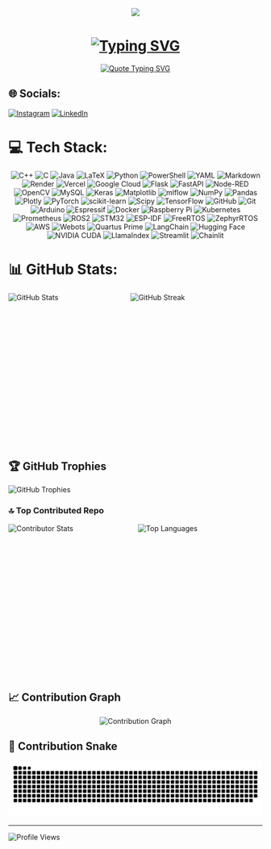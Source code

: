 <p align="center">
  <img src="https://capsule-render.vercel.app/api?type=waving&color=gradient&text=Hello!&height=100&section=header"/>
</p>

<!-- Typing SVG -->
<h1 align="center"> 
  <a href="https://git.io/typing-svg">
    <img src="https://readme-typing-svg.demolab.com?font=Fira+Code&weight=600&size=25&duration=4000&pause=1000&color=6FA4FC&center=true&vCenter=true&random=false&width=600&lines=Hi+there!+%F0%9F%91%8B;I'm+Jjateen!;I+specialize+in+Embedded+Systems+and+IoT;Robotics;VLSI+Engineering;AI+%2F+ML" alt="Typing SVG" />
  </a>
</h1>

<!-- Quote Typing SVG -->
<p align="center">
  <a href="https://git.io/typing-svg">
    <img src="https://readme-typing-svg.demolab.com?font=Fira+Code&weight=500&size=20&duration=4000&pause=10000&color=98C379&center=true&vCenter=true&width=600&lines=A+quiet+hand+in+the+art+of+making" alt="Quote Typing SVG" />
  </a>
</p>

## 🌐 Socials:
[![Instagram](https://img.shields.io/badge/Instagram-%23E4405F.svg?logo=Instagram&logoColor=white)](https://instagram.com/jjateen)  [![LinkedIn](https://img.shields.io/badge/LinkedIn-%230077B5.svg?logo=linkedin&logoColor=white)](https://linkedin.com/in/jjateen)

# 💻 Tech Stack:
<div align="center">
  
![C++](https://img.shields.io/badge/c++-%2300599C.svg?style=plastic&logo=c%2B%2B&logoColor=white) 
![C](https://img.shields.io/badge/c-%2300599C.svg?style=plastic&logo=c&logoColor=white) 
![Java](https://img.shields.io/badge/java-%23ED8B00.svg?style=plastic&logo=openjdk&logoColor=white) 
![LaTeX](https://img.shields.io/badge/latex-%23008080.svg?style=plastic&logo=latex&logoColor=white) 
![Python](https://img.shields.io/badge/python-3670A0?style=plastic&logo=python&logoColor=ffdd54) 
![PowerShell](https://img.shields.io/badge/PowerShell-%235391FE.svg?style=plastic&logo=powershell&logoColor=white) 
![YAML](https://img.shields.io/badge/yaml-%23ffffff.svg?style=plastic&logo=yaml&logoColor=151515) 
![Markdown](https://img.shields.io/badge/markdown-%23000000.svg?style=plastic&logo=markdown&logoColor=white) 
![Render](https://img.shields.io/badge/Render-%46E3B7.svg?style=plastic&logo=render&logoColor=white) 
![Vercel](https://img.shields.io/badge/vercel-%23000000.svg?style=plastic&logo=vercel&logoColor=white) 
![Google Cloud](https://img.shields.io/badge/GoogleCloud-%234285F4.svg?style=plastic&logo=google-cloud&logoColor=white) 
![Flask](https://img.shields.io/badge/flask-%23000.svg?style=plastic&logo=flask&logoColor=white) 
![FastAPI](https://img.shields.io/badge/FastAPI-005571?style=plastic&logo=fastapi) 
![Node-RED](https://img.shields.io/badge/Node--RED-%238F0000.svg?style=plastic&logo=node-red&logoColor=white) 
![OpenCV](https://img.shields.io/badge/opencv-%23white.svg?style=plastic&logo=opencv&logoColor=white) 
![MySQL](https://img.shields.io/badge/mysql-4479A1.svg?style=plastic&logo=mysql&logoColor=white) 
![Keras](https://img.shields.io/badge/Keras-%23D00000.svg?style=plastic&logo=Keras&logoColor=white) 
![Matplotlib](https://img.shields.io/badge/Matplotlib-%23ffffff.svg?style=plastic&logo=Matplotlib&logoColor=black) 
![mlflow](https://img.shields.io/badge/mlflow-%23d9ead3.svg?style=plastic&logo=numpy&logoColor=blue) 
![NumPy](https://img.shields.io/badge/numpy-%23013243.svg?style=plastic&logo=numpy&logoColor=white) 
![Pandas](https://img.shields.io/badge/pandas-%23150458.svg?style=plastic&logo=pandas&logoColor=white) 
![Plotly](https://img.shields.io/badge/Plotly-%233F4F75.svg?style=plastic&logo=plotly&logoColor=white) 
![PyTorch](https://img.shields.io/badge/PyTorch-%23EE4C2C.svg?style=plastic&logo=PyTorch&logoColor=white) 
![scikit-learn](https://img.shields.io/badge/scikit--learn-%23F7931E.svg?style=plastic&logo=scikit-learn&logoColor=white) 
![Scipy](https://img.shields.io/badge/SciPy-%230C55A5.svg?style=plastic&logo=scipy&logoColor=%white) 
![TensorFlow](https://img.shields.io/badge/TensorFlow-%23FF6F00.svg?style=plastic&logo=TensorFlow&logoColor=white) 
![GitHub](https://img.shields.io/badge/github-%23121011.svg?style=plastic&logo=github&logoColor=white) 
![Git](https://img.shields.io/badge/git-%23F05033.svg?style=plastic&logo=git&logoColor=white) 
![Arduino](https://img.shields.io/badge/-Arduino-00979D?style=plastic&logo=Arduino&logoColor=white) 
![Espressif](https://img.shields.io/badge/espressif-E7352C.svg?style=plastic&logo=espressif&logoColor=white) 
![Docker](https://img.shields.io/badge/docker-%230db7ed.svg?style=plastic&logo=docker&logoColor=white) 
![Raspberry Pi](https://img.shields.io/badge/-RaspberryPi-C51A4A?style=plastic&logo=Raspberry-Pi) 
![Kubernetes](https://img.shields.io/badge/kubernetes-%23326ce5.svg?style=plastic&logo=kubernetes&logoColor=white) 
![Prometheus](https://img.shields.io/badge/Prometheus-E6522C?style=plastic&logo=Prometheus&logoColor=white) 
![ROS2](https://img.shields.io/badge/ROS2-%231D76DB.svg?style=plastic&logo=ros&logoColor=white) 
![STM32](https://img.shields.io/badge/STM32-%230081CB.svg?style=plastic&logo=stmicroelectronics&logoColor=white) 
![ESP-IDF](https://img.shields.io/badge/ESP--IDF-%23E7352C.svg?style=plastic&logo=espressif&logoColor=white) 
![FreeRTOS](https://img.shields.io/badge/FreeRTOS-%230076BC.svg?style=plastic&logo=freertos&logoColor=white) 
![ZephyrRTOS](https://img.shields.io/badge/ZephyrRTOS-%230083FF.svg?style=plastic&logo=zephyrproject&logoColor=white) 
![AWS](https://img.shields.io/badge/AWS-%23FF9900.svg?style=plastic&logo=amazon-aws&logoColor=white) 
![Webots](https://img.shields.io/badge/Webots-%2300A9E0.svg?style=plastic&logo=webots&logoColor=white) 
![Quartus Prime](https://img.shields.io/badge/Quartus%20Prime-%2300A9E0.svg?style=plastic&logo=intel&logoColor=white) 
![LangChain](https://img.shields.io/badge/LangChain-%231F2D3B.svg?style=plastic&logo=python&logoColor=white) 
![Hugging Face](https://img.shields.io/badge/Hugging%20Face-%23FF7A8A.svg?style=plastic&logo=huggingface&logoColor=white) 
![NVIDIA CUDA](https://img.shields.io/badge/NVIDIA%20CUDA-%2305A8F3.svg?style=plastic&logo=nvidia&logoColor=white) 
![LlamaIndex](https://img.shields.io/badge/LlamaIndex-%2300B0D4.svg?style=plastic&logo=python&logoColor=white) 
![Streamlit](https://img.shields.io/badge/Streamlit-%23FF4B00.svg?style=plastic&logo=streamlit&logoColor=white) 
![Chainlit](https://img.shields.io/badge/Chainlit-%234F5B5E.svg?style=plastic&logo=python&logoColor=white) 
  
</div>

# 📊 GitHub Stats:
<div style="display: flex; justify-content: space-between; align-items: center;">
  <img src="https://github-readme-stats.vercel.app/api?username=Jjateen&theme=tokyonight&hide_border=false&include_all_commits=false&count_private=false" 
       alt="GitHub Stats" 
       style="height: 300px; width: 47%; object-fit: cover;" />
  <img src="https://github-readme-streak-stats.herokuapp.com/?user=Jjateen&theme=tokyonight&hide_border=false" 
       alt="GitHub Streak" 
       style="height: 300px; width: 52%; object-fit: cover;" />
</div>

## 🏆 GitHub Trophies
<img src="https://github-profile-trophy.vercel.app/?username=Jjateen&theme=tokyonight&no-frame=false&no-bg=false&margin-w=4&column=9" alt="GitHub Trophies" />

### 🔝 Top Contributed Repo
<div style="display: flex; justify-content: space-between; align-items: center;">
  <img src="https://github-contributor-stats.vercel.app/api?username=Jjateen&limit=5&theme=tokyonight&combine_all_yearly_contributions=true" 
       alt="Contributor Stats" 
       style="height: 300px; width: 49%;" />
  <img src="https://github-readme-stats.vercel.app/api/top-langs/?username=Jjateen&theme=tokyonight&hide_border=false&include_all_commits=false&count_private=false&layout=compact" 
       alt="Top Languages" 
       style="height: 300px; width: 49%;" />
</div>

<!-- Contribution Graph -->
<h2>📈 Contribution Graph</h2>
<p align="center">
  <img src="https://github-readme-activity-graph.vercel.app/graph?username=Jjateen&theme=react-dark&hide_border=true&custom_title=Contribution%20Graph" alt="Contribution Graph" />
</p>


<h2>🐍 Contribution Snake</h2>
<picture>
  <source media="(prefers-color-scheme: dark)" srcset="https://github.com/TheVinaySagar/TheVinaySagar/blob/output/github-contribution-grid-snake-dark.svg" />
  <source media="(prefers-color-scheme: light)" srcset="https://github.com/TheVinaySagar/TheVinaySagar/blob/output/github-contribution-grid-snake.svg" />
  <img alt="github-snake" src="https://github.com/TheVinaySagar/TheVinaySagar/blob/output/github-contribution-grid-snake.svg" />
</picture>

---
<img src="https://visitcount.itsvg.in/api?id=Jjateen&icon=0&color=0" alt="Profile Views" />
